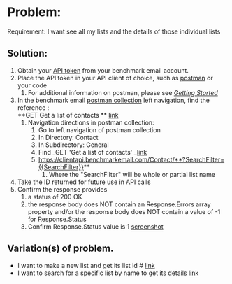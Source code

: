 # Problem:

Requirement: I want see all my lists and the details of those individual lists 


## Solution:  



1.  Obtain your [API token](https://ui.benchmarkemail.com/Integrate#API) from your benchmark email account.
1.  Place the API token in your API client of choice, such as [postman](https://www.getpostman.com/apps) or your code 
    1.  For additional information on postman, please see _[Getting Started](https://drive.google.com/a/benchmarkemail.com/open?id=1j4nmyGE3Obepq4-ETSVANoMbY-7OWUIYF1_jlXfXUr4)_
1.  In the benchmark email [postman collection](https://developer.benchmarkemail.com/) left navigation, find the reference :  \
**GET Get a list of contacts ** [link](https://developer.benchmarkemail.com/#cc3ee91a-0ccb-79c1-9365-c96f8511a68b) 
    1.  Navigation directions in postman collection:
        1.  Go to left navigation of postman collection
        1.  In Directory: Contact
        1.  In Subdirectory: General 
        1.  Find _GET 'Get a list of contacts' _[link](https://developer.benchmarkemail.com/#cc3ee91a-0ccb-79c1-9365-c96f8511a68b) 
        1.  https://clientapi.benchmarkemail.com/Contact/**?SearchFilter={{SearchFilter}}**
            1.  Where the "SearchFilter" will be whole or partial list name	
1.  Take the ID returned for future use in API calls      
1.  Confirm the response provides 
    1.  a status of 200 OK 
    1.  the response body does NOT contain an Response.Errors array property and/or the response body does NOT contain a value of -1 for Response.Status 
    1.  Confirm Response.Status value is 1 [screenshot](https://www.dropbox.com/s/1sktz2e2yfg60dl/2018-09-13_13-22-21.png?dl=0)


## Variation(s) of problem. 



*   I want to make a new list and get its list Id #  [link](https://docs.google.com/document/d/15GOHDrPVoQrIyaLcLSj0zB2frJkUj1U6IqpIpwovhik/edit?usp=sharing)
*   I want to search for a specific list by name to get its details [link](https://docs.google.com/document/d/1WoV5I5hh05CBUGsNpROqHtsvX5-ENawEfR5UHFgZrJQ/edit?usp=sharing)